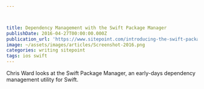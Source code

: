 ```yaml
---



title: Dependency Management with the Swift Package Manager
publishDate: 2016-04-27T00:00:00.000Z
publication_url: 'https://www.sitepoint.com/introducing-the-swift-package-manager/'
image: ~/assets/images/articles/Screenshot-2016.png
categories: writing sitepoint
tags: ios swift
---
```


Chris Ward looks at the Swift Package Manager, an early-days dependency management utility for Swift.
